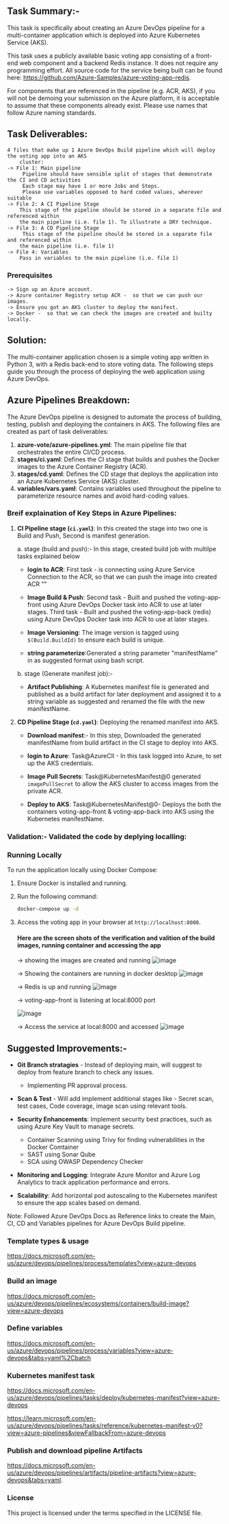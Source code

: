## Task Summary:- 

This task is specifically about creating an Azure DevOps pipeline for a multi-container application which is
deployed into Azure Kubernetes Service (AKS).
   
This task uses a publicly available basic voting app consisting of a front-end web component and a backend
Redis instance. It does not require any programming effort. All source code for the service being built
can be found here: https://github.com/Azure-Samples/azure-voting-app-redis.

For components that are referenced in the pipeline (e.g. ACR, AKS), if you will not be demoing your
submission on the Azure platform, it is acceptable to assume that these components already exist. Please
use names that follow Azure naming standards.

## Task Deliverables: 
    4 files that make up 1 Azure DevOps Build pipeline which will deploy the voting app into an AKS
        cluster:
    -> File 1: Main pipeline
         Pipeline should have sensible split of stages that demonstrate the CI and CD activities
         Each stage may have 1 or more Jobs and Steps.
         Please use variables opposed to hard coded values, wherever suitable
    -> File 2: A CI Pipeline Stage
        This stage of the pipeline should be stored in a separate file and referenced within
        the main pipeline (i.e. file 1). To illustrate a DRY technique.
    -> File 3: A CD Pipeline Stage
         This stage of the pipeline should be stored in a separate file and referenced within
        the main pipeline (i.e. file 1)
    -> File 4: Variables
        Pass in variables to the main pipeline (i.e. file 1)

### Prerequisites

    -> Sign up an Azure account.
    -> Azure container Registry setup ACR -  so that we can push our images.
    -> Ensure you got an AKS cluster to deploy the manifest.
    -> Docker -  so that we can check the images are created and builty locally.

## Solution:

The multi-container application chosen is a simple voting app written in Python 3, with a Redis back-end to store voting data. 
    The following steps guide you through the process of deploying the web application using Azure DevOps.

## Azure Pipelines Breakdown:

The Azure DevOps pipeline is designed to automate the process of building, testing, publish and deploying the containers in AKS. 
The following files are created as part of task deliverables:

1. **azure-vote/azure-pipelines.yml**: The main pipeline file that orchestrates the entire CI/CD process.
2. **stages/ci.yaml**: Defines the CI stage that builds and pushes the Docker images to the Azure Container Registry (ACR).
3. **stages/cd.yaml**: Defines the CD stage that deploys the application into an Azure Kubernetes Service (AKS) cluster.
4. **variables/vars.yaml**: Contains variables used throughout the pipeline to parameterize resource names and avoid hard-coding values.

### Breif explaination of Key Steps in Azure Pipelines: 

1. **CI Pipeline stage (`ci.yaml`)**: In this created the stage into two one is Build and Push, Second is manifest generation.
   
   a. stage (build and push):- In this stage, created build job with multilpe tasks explained below

   - **login to ACR**: First task - is connecting using Azure Service Connection to the ACR, so that we can push the image into created ACR ""

   - **Image Build & Push**: Second task - Built and pushed the voting-app-front using Azure DevOps Docker task into ACR to use at later stages.
                             Third task - Built and pushed the voting-app-back (redis) using Azure DevOps Docker task into ACR to use at later stages.

   - **Image Versioning**: The image version is tagged using `$(Build.BuildId)` to ensure each build is unique.

   - **string parameterize**:Generated a string parameter "manifestName" in as suggested format using bash script.

   b. stage (Generate manifest job):- 

   - **Artifact Publishing**: A Kubernetes manifest file is generated and published as a build artifact for later deployment and assigned 
        it to a string variable as suggested and renamed the file with the new manifestName.

2. **CD Pipeline Stage (`cd.yaml`)**: Deploying the renamed manifest into AKS.

   - **Download manifest**:- In this step, Downloaded the generated manifestName from build artifact in the CI stage to deploy into AKS.

   - **login to Azure**: Task@AzureClI - In this task logged into Azure, to set up the AKS credentials.

   - **Image Pull Secrets**: Task@KubernetesManifest@0 generated `imagePullSecret` to allow the AKS cluster to access images from the private ACR.

   - **Deploy to AKS**: Task@KubernetesManifest@0- Deploys the both the containers voting-app-front & voting-app-back into AKS using the Kubernetes manifestName.
   
### Validation:- Validated the code by deplying localling: 

 ### Running Locally

To run the application locally using Docker Compose:

1. Ensure Docker is installed and running.
2. Run the following command:
   ```sh
   docker-compose up -d
   ```
3. Access the voting app in your browser at `http://localhost:8000`.

   #### Here are the screen shots of the verification and valition of the build images, running container and accessing the app

   -> showing the images are created and running
   ![image](https://github.com/user-attachments/assets/83e0127d-a8ab-4f05-ab3b-8cf5e1246095)

   -> Showing the containers are running in docker desktop
   ![image](https://github.com/user-attachments/assets/d3d2ecb1-3abe-4943-9d98-1eb40dd071d8)

   -> Redis is up and running
   ![image](https://github.com/user-attachments/assets/4591814a-b3f5-40c8-93ed-038f38b69698)

   -> voting-app-front is listening at local:8000 port

   ![image](https://github.com/user-attachments/assets/17131d1c-3931-4cfa-bf10-1215c0fa413f)

   -> Access the service at local:8000 and accessed
   ![image](https://github.com/user-attachments/assets/589cd44a-8949-4910-8392-870996d4c01e)






## Suggested Improvements:- 

- **Git Branch stratagies** -  Instead of deploying main, will suggest to deploy from feature branch to check any issues.
    - Implementing PR approval process.

- **Scan & Test** - Will add implement additional stages like - Secret scan, test cases, Code coverage, image scan using relevant tools.

- **Security Enhancements**: Implement security best practices, such as using Azure Key Vault to manage secrets.

    - Container Scanning using Trivy for finding vulnerabilities in the Docker Comtainer
    - ⁠SAST using Sonar Qube
    - ⁠SCA using OWASP Dependency Checker

- **Monitoring and Logging**: Integrate Azure Monitor and Azure Log Analytics to track application performance and errors.

- **Scalability**: Add horizontal pod autoscaling to the Kubernetes manifest to ensure the app scales based on demand.

Note: Followed Azure DevOps Docs as Reference links to create the Main, CI, CD and Variables pipelines for Azure DevOps Build pipeline.

### Template types & usage
https://docs.microsoft.com/en-us/azure/devops/pipelines/process/templates?view=azure-devops

### Build an image
https://docs.microsoft.com/en-us/azure/devops/pipelines/ecosystems/containers/build-image?view=azure-devops

### Define variables
https://docs.microsoft.com/en-us/azure/devops/pipelines/process/variables?view=azure-devops&tabs=yaml%2Cbatch

### Kubernetes manifest task
https://docs.microsoft.com/en-us/azure/devops/pipelines/tasks/deploy/kubernetes-manifest?view=azure-devops

https://learn.microsoft.com/en-us/azure/devops/pipelines/tasks/reference/kubernetes-manifest-v0?view=azure-pipelines&viewFallbackFrom=azure-devops

### Publish and download pipeline Artifacts 
https://docs.microsoft.com/en-us/azure/devops/pipelines/artifacts/pipeline-artifacts?view=azure-devops&tabs=yaml.

### License

This project is licensed under the terms specified in the LICENSE file.
